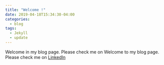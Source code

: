 ```yaml
---
title: "Welcome !"
date: 2019-04-18T15:34:30-04:00
categories:
  - blog
tags:
  - Jekyll
  - update
---
```


Welcome in my blog page. Please check me on Welcome to my blog page. Please check me on [LinkedIn](https://www.linkedin.com/in/szabobarnabas/)

